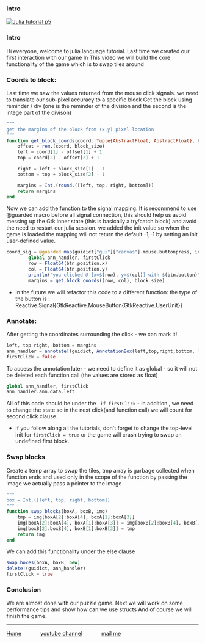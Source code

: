 ### Intro

[![Julia tutorial p5](https://yt-embed.herokuapp.com/embed?v=vBUDqeqq4Xc)](https://youtu.be/vBUDqeqq4Xc "Julia tutorial p5")

### Intro
Hi everyone, welcome to julia language tutorial.
Last time we created our first interaction with our game
In This video we will build the core functionality of the game which is to swap tiles around

### Coords to block:
Last time we saw the values returned from the mouse click signals. we need to translate our sub-pixel accuracy to a specific block
Get the block using reminder / div  (one is the reminder of the division and the second is the intege part of the divison)
```julia
"""
get the margins of the block from (x,y) pixel location
"""
function get_block_coords(coord::Tuple{AbstractFloat, AbstractFloat}, block_size::Tuple{Int,Int})
    offset = rem.(coord, block_size)
    left = coord[1] - offset[1] + 1
    top = coord[2] - offset[2] + 1

    right = left + block_size[1] - 1
    bottom = top + block_size[2] - 1

    margins = Int.(round.([left, top, right, bottom]))
    return margins
end
```

Now we can add the function to the signal mapping.
It is  recommend to use @guarded macro before all signal connection, this should help us avoid messing up the Gtk inner state (this is basically a try/catch block) and avoid the need to restart our julia session.
we added the init value so when the game is loaded the mapping will not return the default -1,-1 by setting an init user-defined value.

```julia
coord_sig = @guarded map(guidict["gui"]["canvas"].mouse.buttonpress, init=(0.0,0.0)) do btn
        global ann_handler, firstClick
        row = Float64(btn.position.x)
        col = Float64(btn.position.y)
        println("you clicked @ [x=$(row), y=$(col)] with $(btn.button)")
        margins = get_block_coords((row, col), block_size)
```

+ In the future we will refactor this code to a different function: the type of the button is :   Reactive.Signal{GtkReactive.MouseButton{GtkReactive.UserUnit}}

### Annotate:
After getting the coordinates surrounding the click - we can mark it!
```julia
left, top right, bottom = margins
ann_handler = annotate!(guidict, AnnotationBox(left,top,right,bottom, linewidth=2.5, color=colorant”blue”))
firstClick = false
```
To access the annotation later - we need to define it as global - so it will not be deleted each function call (the values are stored as float)
```julia
global ann_handler, firstClick
ann_handler.ann.data.left
```

All of this code should be under the ` if firstClick` - in addition , we need to change the state so in the next click(and function call) we will count for second click clause.
+ If you follow along all the tutorials, don't forget to change the top-level init for `firstClick = true` or the game will crash trying to swap an undefined first block.


### Swap blocks
Create a temp array to swap the tiles, tmp array is garbage collected when function ends and used only in the scope of the function
by passing the image we actually pass a pointer to the image
```julia
"""
box = Int.([left, top, right, bottom])
"""
function swap_blocks(boxA, boxB, img)
    tmp = img[boxA[2]:boxA[4], boxA[1]:boxA[3]]
    img[boxA[2]:boxA[4], boxA[1]:boxA[3]] = img[boxB[2]:boxB[4], boxB[1]:boxB[3]]
    img[boxB[2]:boxB[4], boxB[1]:boxB[3]] = tmp
    return img
end
```
 We can add this functionality under the else clause
```julia
swap_boxes(boxA, boxB, new)
delete!(guidict, ann_handler)
firstClick = true
```



### Conclusion
We are almost done with our puzzle game.
Next we will work on some performance tips and show how can we use structs
And of course we will finish the game.



---
[Home](/index "all tutorial")    &emsp;&emsp;&emsp;    [youtube channel](https://www.youtube.com/playlist?list=PLfH1V5m5U7OyEHo82rQSuhzM_NPKubeb8 "My Channel")  &emsp;&emsp;&emsp;  [mail me](mailto:yayo.prg@gmail.com "yayo.prg@gmail.com")
